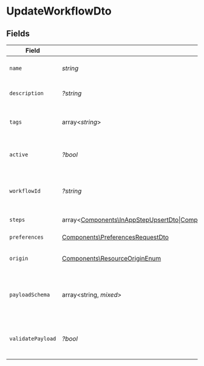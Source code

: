 # UpdateWorkflowDto


## Fields

| Field                                                                                                                                                                                                                                                                                                     | Type                                                                                                                                                                                                                                                                                                      | Required                                                                                                                                                                                                                                                                                                  | Description                                                                                                                                                                                                                                                                                               |
| --------------------------------------------------------------------------------------------------------------------------------------------------------------------------------------------------------------------------------------------------------------------------------------------------------- | --------------------------------------------------------------------------------------------------------------------------------------------------------------------------------------------------------------------------------------------------------------------------------------------------------- | --------------------------------------------------------------------------------------------------------------------------------------------------------------------------------------------------------------------------------------------------------------------------------------------------------- | --------------------------------------------------------------------------------------------------------------------------------------------------------------------------------------------------------------------------------------------------------------------------------------------------------- |
| `name`                                                                                                                                                                                                                                                                                                    | *string*                                                                                                                                                                                                                                                                                                  | :heavy_check_mark:                                                                                                                                                                                                                                                                                        | Name of the workflow                                                                                                                                                                                                                                                                                      |
| `description`                                                                                                                                                                                                                                                                                             | *?string*                                                                                                                                                                                                                                                                                                 | :heavy_minus_sign:                                                                                                                                                                                                                                                                                        | Description of the workflow                                                                                                                                                                                                                                                                               |
| `tags`                                                                                                                                                                                                                                                                                                    | array<*string*>                                                                                                                                                                                                                                                                                           | :heavy_minus_sign:                                                                                                                                                                                                                                                                                        | Tags associated with the workflow                                                                                                                                                                                                                                                                         |
| `active`                                                                                                                                                                                                                                                                                                  | *?bool*                                                                                                                                                                                                                                                                                                   | :heavy_minus_sign:                                                                                                                                                                                                                                                                                        | Whether the workflow is active                                                                                                                                                                                                                                                                            |
| `workflowId`                                                                                                                                                                                                                                                                                              | *?string*                                                                                                                                                                                                                                                                                                 | :heavy_minus_sign:                                                                                                                                                                                                                                                                                        | Workflow ID (allowed only for code-first workflows)                                                                                                                                                                                                                                                       |
| `steps`                                                                                                                                                                                                                                                                                                   | array<[Components\InAppStepUpsertDto\|Components\EmailStepUpsertDto\|Components\SmsStepUpsertDto\|Components\PushStepUpsertDto\|Components\ChatStepUpsertDto\|Components\DelayStepUpsertDto\|Components\DigestStepUpsertDto\|Components\CustomStepUpsertDto](../../Models/Components/UpdateWorkflowDtoSteps.md)> | :heavy_check_mark:                                                                                                                                                                                                                                                                                        | Steps of the workflow                                                                                                                                                                                                                                                                                     |
| `preferences`                                                                                                                                                                                                                                                                                             | [Components\PreferencesRequestDto](../../Models/Components/PreferencesRequestDto.md)                                                                                                                                                                                                                      | :heavy_check_mark:                                                                                                                                                                                                                                                                                        | Workflow preferences                                                                                                                                                                                                                                                                                      |
| `origin`                                                                                                                                                                                                                                                                                                  | [Components\ResourceOriginEnum](../../Models/Components/ResourceOriginEnum.md)                                                                                                                                                                                                                            | :heavy_check_mark:                                                                                                                                                                                                                                                                                        | Origin of the workflow                                                                                                                                                                                                                                                                                    |
| `payloadSchema`                                                                                                                                                                                                                                                                                           | array<string, *mixed*>                                                                                                                                                                                                                                                                                    | :heavy_minus_sign:                                                                                                                                                                                                                                                                                        | The payload JSON Schema for the workflow                                                                                                                                                                                                                                                                  |
| `validatePayload`                                                                                                                                                                                                                                                                                         | *?bool*                                                                                                                                                                                                                                                                                                   | :heavy_minus_sign:                                                                                                                                                                                                                                                                                        | Enable or disable payload schema validation                                                                                                                                                                                                                                                               |